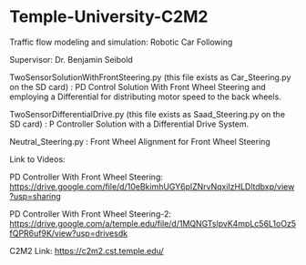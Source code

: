 # Temple-University-C2M2
Traffic flow modeling and simulation: Robotic Car Following

Supervisor: Dr. Benjamin Seibold

TwoSensorSolutionWithFrontSteering.py (this file exists as Car_Steering.py on the SD card) : PD Control Solution With Front Wheel Steering and employing a Differential for distributing motor speed to the back wheels.

TwoSensorDifferentialDrive.py (this file exists as Saad_Steering.py on the SD card) : P Controller Solution with a Differential Drive System.

Neutral_Steering.py : Front Wheel Alignment for Front Wheel Steering

Link to Videos:

PD Controller With Front Wheel Steering: https://drive.google.com/file/d/10eBkimhUGY6plZNrvNqxiIzHLDltdbxp/view?usp=sharing

PD Controller With Front Wheel Steering-2: https://drive.google.com/a/temple.edu/file/d/1MQNGTslpvK4mpLc56L1oOz5fQPR6uf9K/view?usp=drivesdk

C2M2 Link: https://c2m2.cst.temple.edu/
